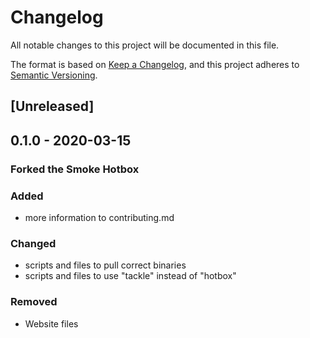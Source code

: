 # Changelog
All notable changes to this project will be documented in this file.

The format is based on [Keep a Changelog](https://keepachangelog.com/en/1.0.0/),
and this project adheres to [Semantic Versioning](https://semver.org/spec/v2.0.0.html).

## [Unreleased]

## 0.1.0 - 2020-03-15
### Forked the Smoke Hotbox

### Added
- more information to contributing.md

### Changed
- scripts and files to pull correct binaries
- scripts and files to use "tackle" instead of "hotbox"

### Removed
- Website files
